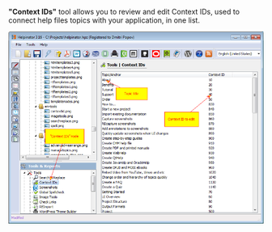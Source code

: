 **"Context IDs"**  tool allows you to review and edit Context IDs, used to connect help files topics with your application, in one list.




![](images/contextid.png "")
